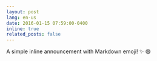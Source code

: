 ```yaml
---
layout: post
lang: en-us
date: 2016-01-15 07:59:00-0400
inline: true
related_posts: false
---
```


A simple inline announcement with Markdown emoji! :sparkles: :smile:
